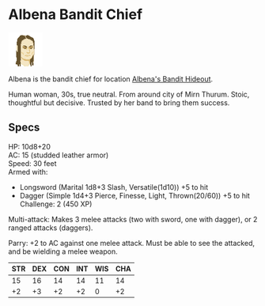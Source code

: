 # Albena Bandit Chief

![Albena icon](/Icons/char_albena.png)

Albena is the bandit chief for location [Albena's Bandit Hideout](/Locations/Albena_Bandit_Hideout.md).

Human woman, 30s, true neutral. From around city of Mirn Thurum.  Stoic, thoughtful but decisive. Trusted by her band to bring them success.

## Specs

HP: 10d8+20  
AC: 15 (studded leather armor)  
Speed: 30 feet  
Armed with:
- Longsword (Marital 1d8+3 Slash, Versatile(1d10)) +5 to hit  
- Dagger (Simple 1d4+3 Pierce, Finesse, Light, Thrown(20/60)) +5 to hit
Challenge: 2 (450 XP)  

Multi-attack: Makes 3 melee attacks (two with sword, one with dagger), or 2 ranged attacks (daggers).

Parry: +2 to AC against one melee attack. Must be able to see the attacked, and be wielding a melee weapon.

| STR | DEX | CON | INT | WIS | CHA |
| --- | --- | --- | --- | --- | --- |
|  15 |  16 |  14 |  14 |  11 |  14 |
|  +2 |  +3 |  +2 |  +2 |   0 |  +2 |
